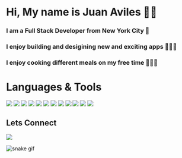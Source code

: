   <h1>Hi, My name is Juan Aviles 👋🏾</h1>
<h3>I am a Full Stack Developer from New York City 🗽 </h3>
<h3>I enjoy building and desigining new and exciting apps 👨🏽‍💻 </h3>
<h3>I enjoy cooking different meals on my free time 👨🏾‍🍳 </h3>

<h1>Languages & Tools</h1>

<img src='https://img.shields.io/badge/HTML-orange?style=for-the-badge&logo=html5&logoColor=white' /> <img src='https://img.shields.io/badge/CSS-blue?&style=for-the-badge&logo=css3&logoColor=white' /> <img src='https://img.shields.io/badge/JavaScript-F7DF1E?style=for-the-badge&logo=javascript&logoColor=black' /> <img src='https://img.shields.io/badge/React-20232A?style=for-the-badge&logo=react&logoColor=61DAFB' /> <img src='https://img.shields.io/badge/MongoDB-4EA94B?style=for-the-badge&logo=mongodb&logoColor=white' /> <img src='https://img.shields.io/badge/React_Router-CA4245?style=for-the-badge&logo=react-router&logoColor=white' /> <img src='https://img.shields.io/badge/Tailwind_CSS-38B2AC?style=for-the-badge&logo=tailwind-css&logoColor=white' /> <img src='https://img.shields.io/badge/Express.js-404D59?style=for-the-badge' /> <img src='https://img.shields.io/badge/Netlify-00C7B7?style=for-the-badge&logo=netlify&logoColor=white' />
<img src='https://img.shields.io/badge/Bootstrap-563D7C?style=for-the-badge&logo=bootstrap&logoColor=white' /> <img src='https://img.shields.io/badge/PostgreSQL-316192?style=for-the-badge&logo=postgresql&logoColor=white' />
<img src='https://img.shields.io/badge/json%20web%20tokens-323330?style=for-the-badge&logo=json-web-tokens&logoColor=pink' />


 



<h2>Lets Connect</h2>
<a href='https://www.linkedin.com/in/juanbaviles/'>
  
<img a href=' '  src='https://img.shields.io/badge/LinkedIn-blue?logo=linkedin&logoColor=white&style=for-the-badge' />
  </a>
  
  
![snake gif](https://github.com/Juan11211/Juan11211/blob/output/github-contribution-grid-snake.gif)

<!--
**Juan11211/Juan11211** is a ✨ _special_ ✨ repository because its `README.md` (this file) appears on your GitHub profile.

Here are some ideas to get you started:

- 🔭 I’m currently working on ...
- 🌱 I’m currently learning ...
- 👯 I’m looking to collaborate on ...
- 🤔 I’m looking for help with ...
- 💬 Ask me about ...
- 📫 How to reach me: ...
- 😄 Pronouns: ...
- ⚡ Fun fact: ...
-->

